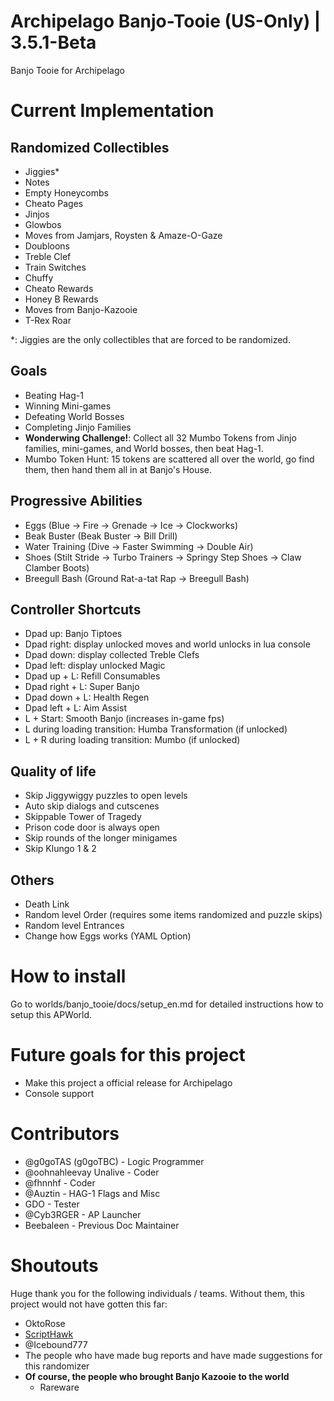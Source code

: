 # Archipelago Banjo-Tooie (US-Only) | 3.5.1-Beta
Banjo Tooie for Archipelago 

# Current Implementation
## Randomized Collectibles
- Jiggies*
- Notes
- Empty Honeycombs
- Cheato Pages
- Jinjos
- Glowbos
- Moves from Jamjars, Roysten & Amaze-O-Gaze
- Doubloons
- Treble Clef
- Train Switches
- Chuffy
- Cheato Rewards
- Honey B Rewards
- Moves from Banjo-Kazooie
- T-Rex Roar

\*: Jiggies are the only collectibles that are forced to be randomized.

## Goals
- Beating Hag-1
- Winning Mini-games
- Defeating World Bosses
- Completing Jinjo Families
- <b>Wonderwing Challenge!</b>: Collect all 32 Mumbo Tokens from Jinjo families, mini-games, and World bosses, then beat Hag-1.
- Mumbo Token Hunt: 15 tokens are scattered all over the world, go find them, then hand them all in at Banjo's House.

## Progressive Abilities
- Eggs (Blue -> Fire -> Grenade -> Ice -> Clockworks)
- Beak Buster (Beak Buster -> Bill Drill)
- Water Training (Dive -> Faster Swimming -> Double Air)
- Shoes (Stilt Stride -> Turbo Trainers -> Springy Step Shoes -> Claw Clamber Boots)
- Breegull Bash (Ground Rat-a-tat Rap -> Breegull Bash)

## Controller Shortcuts
 - Dpad up: Banjo Tiptoes
 - Dpad right: display unlocked moves and world unlocks in lua console
 - Dpad down: display collected Treble Clefs
 - Dpad left: display unlocked Magic
 - Dpad up + L: Refill Consumables
 - Dpad right + L: Super Banjo
 - Dpad down + L: Health Regen
 - Dpad left + L: Aim Assist 
 - L + Start: Smooth Banjo (increases in-game fps)
 - L during loading transition: Humba Transformation (if unlocked)
 - L + R during loading transition: Mumbo (if unlocked)
## Quality of life
- Skip Jiggywiggy puzzles to open levels
- Auto skip dialogs and cutscenes
- Skippable Tower of Tragedy
- Prison code door is always open
- Skip rounds of the longer minigames
- Skip Klungo 1 & 2

## Others
- Death Link
- Random level Order (requires some items randomized and puzzle skips)
- Random level Entrances
- Change how Eggs works (YAML Option)

# How to install
Go to worlds/banjo_tooie/docs/setup_en.md for detailed instructions how to setup this APWorld.

# Future goals for this project
- Make this project a official release for Archipelago 
- Console support

# Contributors
 - @g0goTAS (g0goTBC) - Logic Programmer
 - @oohnahleevay Unalive - Coder
 - @fhnnhf - Coder
 - @Auztin - HAG-1 Flags and Misc
 - GDO - Tester
 - @Cyb3RGER - AP Launcher
 - Beebaleen - Previous Doc Maintainer

# Shoutouts
Huge thank you for the following individuals / teams. Without them, this project would not have gotten this far:
 -  OktoRose
 - <a href='https://github.com/Isotarge/ScriptHawk'>ScriptHawk</a>
 - @Icebound777
 - The people who have made bug reports and have made suggestions for this randomizer
 - **Of course, the people who brought Banjo Kazooie to the world**
    - Rareware